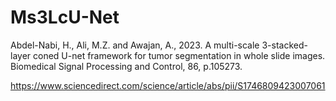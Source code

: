 # Ms3LcU-Net

Abdel-Nabi, H., Ali, M.Z. and Awajan, A., 2023. A multi-scale 3-stacked-layer coned U-net framework for tumor segmentation in whole slide images. Biomedical Signal Processing and Control, 86, p.105273.

https://www.sciencedirect.com/science/article/abs/pii/S1746809423007061
